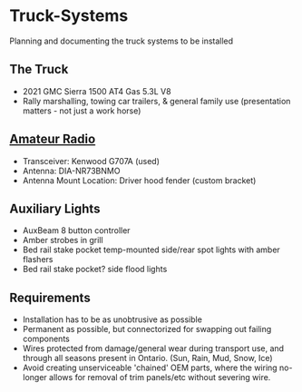 # Truck-Systems
Planning and documenting the truck systems to be installed

## The Truck
- 2021 GMC Sierra 1500 AT4 Gas 5.3L V8
- Rally marshalling, towing car trailers, & general family use (presentation matters - not just a work horse)

## [Amateur Radio](./RadioSystem/Radio.md)
- Transceiver: Kenwood G707A (used)
- Antenna: DIA-NR73BNMO
- Antenna Mount Location: Driver hood fender (custom bracket)

## Auxiliary Lights
- AuxBeam 8 button controller
- Amber strobes in grill
- Bed rail stake pocket temp-mounted side/rear spot lights with amber flashers
- Bed rail stake pocket? side flood lights

## Requirements
- Installation has to be as unobtrusive as possible
- Permanent as possible, but connectorized for swapping out failing components
- Wires protected from damage/general wear during transport use, and through all seasons present in Ontario. (Sun, Rain, Mud, Snow, Ice)
- Avoid creating unserviceable 'chained' OEM parts, where the wiring no-longer allows for removal of trim panels/etc without severing wire.

